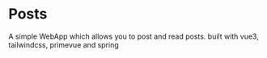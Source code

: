 # Posts
A simple WebApp which allows you to post and read posts.
built with vue3, tailwindcss, primevue and spring
